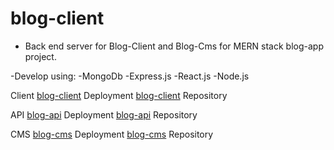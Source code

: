 # blog-client
- Back end server for Blog-Client and Blog-Cms for MERN stack blog-app project.

-Develop using:
-MongoDb
-Express.js
-React.js
-Node.js

Client
[blog-client](https://blackboardjournal-927wbbdjo-kurniadikevin.vercel.app/) Deployment
[blog-client](https://github.com/kurniadikevin/blog-client) Repository

API
[blog-api](https://hidden-forest-44892.herokuapp.com/) Deployment
[blog-api](https://github.com/kurniadikevin/blog-api) Repository

CMS
[blog-cms](https://cmsblackboardjournal-oy5v6p5c9-kurniadikevin.vercel.app/) Deployment
[blog-cms](https://github.com/kurniadikevin/blog-cms) Repository

